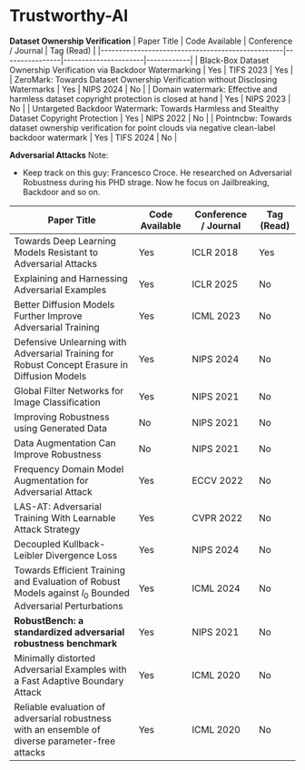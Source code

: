 # Trustworthy-AI

**Dataset Ownership Verification**
| Paper Title                                      | Code Available | Conference / Journal | Tag (Read) |
|--------------------------------------------------|----------------|----------------------|------------|
| Black-Box Dataset Ownership Verification via Backdoor Watermarking  | Yes            | TIFS 2023           | Yes          |
| ZeroMark: Towards Dataset Ownership Verification without Disclosing Watermarks | Yes             | NIPS 2024        | No          |
| Domain watermark: Effective and harmless dataset copyright protection is closed at hand | Yes | NIPS 2023 | No |
| Untargeted Backdoor Watermark: Towards Harmless and Stealthy Dataset Copyright Protection | Yes | NIPS 2022 | No |
| Pointncbw: Towards dataset ownership verification for point clouds via negative clean-label backdoor watermark | Yes | TIFS 2024 | No |

**Adversarial Attacks**
Note:
- Keep track on this guy: Francesco Croce. He researched on Adversarial Robustness during his PHD strage. Now he focus on Jailbreaking, Backdoor and so on.


| Paper Title                                      | Code Available | Conference / Journal | Tag (Read) |
|--------------------------------------------------|----------------|----------------------|------------|
| Towards Deep Learning Models Resistant to Adversarial Attacks  | Yes            | ICLR 2018           | Yes          |
| Explaining and Harnessing Adversarial Examples | Yes | ICLR 2025 | No |
| Better Diffusion Models Further Improve Adversarial Training | Yes | ICML 2023 | No |
| Defensive Unlearning with Adversarial Training for Robust Concept Erasure in Diffusion Models | Yes | NIPS 2024 | No |
| Global Filter Networks for Image Classification | Yes | NIPS 2021 | No |
| Improving Robustness using Generated Data | No | NIPS 2021 | No |
| Data Augmentation Can Improve Robustness | No | NIPS 2021 | No |
| Frequency Domain Model Augmentation for Adversarial Attack | Yes | ECCV 2022 | No |
| LAS-AT: Adversarial Training With Learnable Attack Strategy | Yes | CVPR 2022 | No |
| Decoupled Kullback-Leibler Divergence Loss | Yes | NIPS 2024 | No |
| Towards Efficient Training and Evaluation of Robust Models against $l_0$ Bounded Adversarial Perturbations | Yes | ICML 2024 | No |
| **RobustBench: a standardized adversarial robustness benchmark** | Yes | NIPS 2021 | No |
| Minimally distorted Adversarial Examples with a Fast Adaptive Boundary Attack | Yes | ICML 2020 | No |
| Reliable evaluation of adversarial robustness with an ensemble of diverse parameter-free attacks | Yes | ICML 2020 | No |







